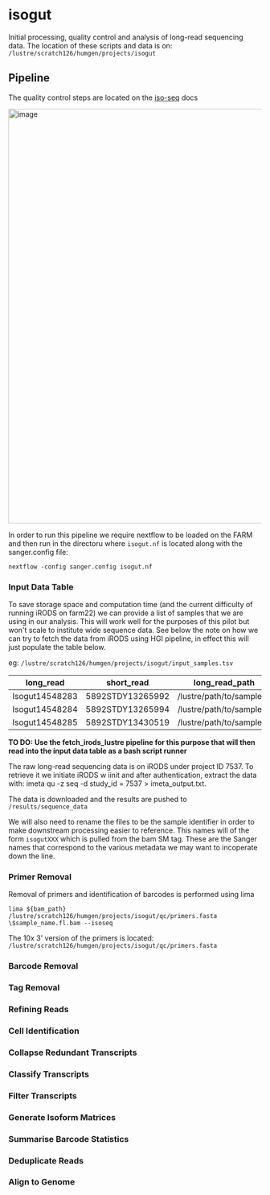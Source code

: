 # isogut
Initial processing, quality control and analysis of long-read sequencing data. The location of these scripts and data is on:
`/lustre/scratch126/humgen/projects/isogut`

## Pipeline

The quality control steps are located on the [iso-seq]([url](https://isoseq.how/umi/cli-workflow.html)) docs 

<img width="824" alt="image" src="https://github.com/andersonlab/isogut/assets/127568449/b9288144-bb67-4848-a2d5-9ceaf8e0d038">

In order to run this pipeline we require nextflow to be loaded on the FARM and then run in the directoru where `isogut.nf` is located along with the sanger.config file:

`nextflow -config sanger.config isogut.nf`

### Input Data Table

To save storage space and computation time (and the current difficulty of running iRODS on farm22) we can provide a list of samples that we are using in our analysis. This will work well for the purposes of this pilot but won't scale to institute wide sequence data. See below the note on how we can try to fetch the data from iRODS using HGI pipeline, in effect this will just populate the table below.

eg: 
`/lustre/scratch126/humgen/projects/isogut/input_samples.tsv`

| long_read            | short_read          | long_read_path                       |
|---------------|------------------|----------------------------|
| Isogut14548283| 5892STDY13265992 | /lustre/path/to/sample_1   |
| Isogut14548284| 5892STDY13265994 | /lustre/path/to/sample_2   |
| Isogut14548285| 5892STDY13430519 | /lustre/path/to/sample_3   |

**TO DO: Use the fetch_irods_lustre pipeline for this purpose that will then read into the input data table as a bash script runner**

The raw long-read sequencing data is on iRODS under project ID 7537. To retrieve it we initiate iRODS w iinit and after authentication, extract the data with:
imeta qu -z seq -d study_id = 7537 > imeta_output.txt. 

The data is downloaded and the results are pushed to `/results/sequence_data`

We will also need to rename the files to be the sample identifier in order to make downstream processing easier to reference. This names will of the form `isogutXXX` which is pulled from the bam SM tag. These are the Sanger names that correspond to the various metadata we may want to incoperate down the line.

### Primer Removal

Removal of primers and identification of barcodes is performed using lima

`lima ${bam_path} /lustre/scratch126/humgen/projects/isogut/qc/primers.fasta \$sample_name.fl.bam --isoseq`

The 10x 3' version of the primers is located:
`/lustre/scratch126/humgen/projects/isogut/qc/primers.fasta`

### Barcode Removal

### Tag Removal

### Refining Reads

### Cell Identification

### Collapse Redundant Transcripts

### Classify Transcripts

### Filter Transcripts

### Generate Isoform Matrices

### Summarise Barcode Statistics

### Deduplicate Reads

### Align to Genome
